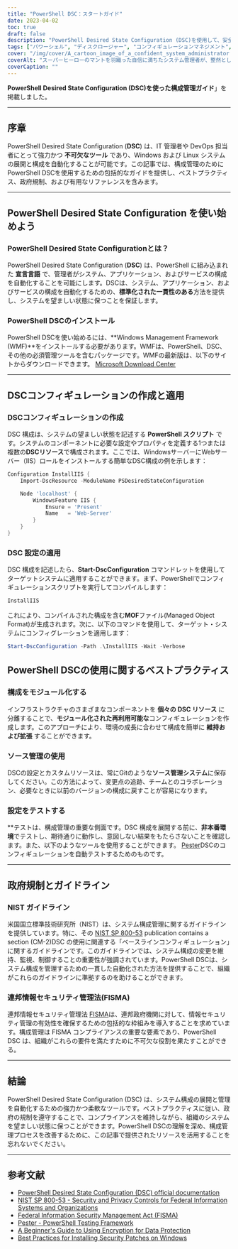 ```yaml
---
title: "PowerShell DSC：スタートガイド"
date: 2023-04-02
toc: true
draft: false
description: "PowerShell Desired State Configuration (DSC)を使用して、安全でコンプライアンスに準拠した環境のためのシステム構成を自動化および管理する方法を説明します。"
tags: ["パワーシェル", "ディスクロージャー", "コンフィギュレーションマネジメント", "オートメーション", "ウィンドウズ", "システム管理", "ベストプラクティス", "コンプライアンス", "セキュリティ", "インフラストラクチャー", "デブオプス", "サーバー構成", "テスト", "ギット", "ソースコントロール", "政府規制", "エヌアイエスティー", "CIS", "コンフィギュレーションドリフト", "カスタムリソース"]
cover: "/img/cover/A_cartoon_image_of_a_confident_system_administrator.png"
coverAlt: "スーパーヒーローのマントを羽織った自信に満ちたシステム管理者が、整然としたサーバーラックの横に立ち、片手にPowerShell DSCスクリプト、もう片手にWindowsロゴの入った盾を持ち、設定ドリフトやセキュリティ脅威からサーバーを守っている漫画のような画像です。"
coverCaption: ""
---
```


**PowerShell Desired State Configuration (DSC)を使った構成管理ガイド**」を掲載しました。

______

## 序章

PowerShell Desired State Configuration (**DSC**) は、IT 管理者や DevOps 担当者にとって強力かつ **不可欠なツール** であり、Windows および Linux システムの展開と構成を自動化することが可能です。この記事では、構成管理のためにPowerShell DSCを使用するための包括的なガイドを提供し、ベストプラクティス、政府規制、および有用なリファレンスを含みます。

______

## PowerShell Desired State Configuration を使い始めよう

### PowerShell Desired State Configurationとは？

PowerShell Desired State Configuration (**DSC**) は、PowerShell に組み込まれた **宣言言語** で、管理者がシステム、アプリケーション、およびサービスの構成を自動化することを可能にします。DSCは、システム、アプリケーション、およびサービスの構成を自動化するための、**標準化された一貫性のある**方法を提供し、システムを望ましい状態に保つことを保証します。

### PowerShell DSCのインストール

PowerShell DSCを使い始めるには、**Windows Management Framework (WMF)**をインストールする必要があります。WMFは、PowerShell、DSC、その他の必須管理ツールを含むパッケージです。WMFの最新版は、以下のサイトからダウンロードできます。 [Microsoft Download Center](https://www.microsoft.com/en-us/download/details.aspx?id=54616)

______

## DSCコンフィギュレーションの作成と適用

### DSCコンフィギュレーションの作成

DSC 構成は、システムの望ましい状態を記述する **PowerShell スクリプト** です。システムのコンポーネントに必要な設定やプロパティを定義する1つまたは複数の**DSCリソース**で構成されます。ここでは、WindowsサーバーにWebサーバー（IIS）ロールをインストールする簡単なDSC構成の例を示します：

```powershell
Configuration InstallIIS {
    Import-DscResource -ModuleName PSDesiredStateConfiguration

    Node 'localhost' {
        WindowsFeature IIS {
            Ensure = 'Present'
            Name   = 'Web-Server'
        }
    }
}
```
### DSC 設定の適用
DSC 構成を記述したら、**Start-DscConfiguration** コマンドレットを使用してターゲットシステムに適用することができます。まず、PowerShellでコンフィギュレーションスクリプトを実行してコンパイルします：

```powershell
InstallIIS
```

これにより、コンパイルされた構成を含む**MOF**ファイル(Managed Object Format)が生成されます。次に、以下のコマンドを使用して、ターゲット・システムにコンフィグレーションを適用します：

```powershell
Start-DscConfiguration -Path .\InstallIIS -Wait -Verbose
```

## PowerShell DSCの使用に関するベストプラクティス

### 構成をモジュール化する

インフラストラクチャのさまざまなコンポーネントを **個々の DSC リソース** に分離することで、**モジュール化された再利用可能な**コンフィギュレーションを作成します。このアプローチにより、環境の成長に合わせて構成を簡単に **維持および拡張** することができます。

### ソース管理の使用

DSCの設定とカスタムリソースは、常にGitのような**ソース管理システム**に保存してください。この方法によって、変更点の追跡、チームとのコラボレーション、必要なときに以前のバージョンの構成に戻すことが容易になります。

### 設定をテストする

**テストは、構成管理の重要な側面です。DSC 構成を展開する前に、**非本番環境**でテストし、期待通りに動作し、意図しない結果をもたらさないことを確認します。また、以下のようなツールを使用することができます。 [Pester](https://github.com/pester/Pester)DSCのコンフィギュレーションを自動テストするためのものです。

______

## 政府規制とガイドライン

### NIST ガイドライン

米国国立標準技術研究所（NIST）は、システム構成管理に関するガイドラインを提供しています。特に、その [NIST SP 800-53](https://nvlpubs.nist.gov/nistpubs/SpecialPublications/NIST.SP.800-53r5.pdf) publication contains a section (CM-2)DSC の使用に関連する「ベースラインコンフィギュレーション」に関するガイドラインです。このガイドラインでは、システム構成の変更を維持、監視、制御することの重要性が強調されています。PowerShell DSCは、システム構成を管理するための一貫した自動化された方法を提供することで、組織がこれらのガイドラインに準拠するのを助けることができます。

### 連邦情報セキュリティ管理法(FISMA)

連邦情報セキュリティ管理法 [FISMA](https://www.dhs.gov/cisa/federal-information-security-modernization-act)は、連邦政府機関に対して、情報セキュリティ管理の有効性を確保するための包括的な枠組みを導入することを求めています。構成管理は FISMA コンプライアンスの重要な要素であり、PowerShell DSC は、組織がこれらの要件を満たすために不可欠な役割を果たすことができる。
______

## 結論

PowerShell Desired State Configuration (DSC) は、システム構成の展開と管理を自動化するための強力かつ柔軟なツールです。ベストプラクティスに従い、政府の規制を遵守することで、コンプライアンスを維持しながら、組織のシステムを望ましい状態に保つことができます。PowerShell DSCの理解を深め、構成管理プロセスを改善するために、この記事で提供されたリソースを活用することを忘れないでください。
______

## 参考文献

- [PowerShell Desired State Configuration (DSC) official documentation](https://learn.microsoft.com/en-us/powershell/dsc/getting-started/wingettingstarted?view=dsc-1.1)
- [NIST SP 800-53 - Security and Privacy Controls for Federal Information Systems and Organizations](https://nvlpubs.nist.gov/nistpubs/SpecialPublications/NIST.SP.800-53r5.pdf)
- [Federal Information Security Management Act (FISMA)](https://www.dhs.gov/cisa/federal-information-security-modernization-act)
- [Pester - PowerShell Testing Framework](https://github.com/pester/Pester)
- [A Beginner's Guide to Using Encryption for Data Protection](https://simeononsecurity.com/articles/a-beginners-guide-to-using-encryption-for-data-protection/)
- [Best Practices for Installing Security Patches on Windows](https://simeononsecurity.com/articles/best-practices-for-installing-security-patches-on-windows/)




